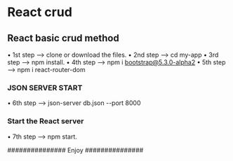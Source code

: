 # React crud
## React basic crud method
•	1st step --> clone or download the files.
•	2nd step --> cd my-app 
•	3rd step --> npm install.
•	4th step --> npm i bootstrap@5.3.0-alpha2
•	5th step --> npm i react-router-dom

### JSON SERVER START
•	6th step --> json-server db.json --port 8000

### Start the React server
•	7th step --> npm start.

###############     Enjoy     ###############
